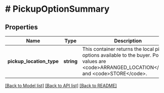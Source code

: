 # # PickupOptionSummary

## Properties

Name | Type | Description | Notes
------------ | ------------- | ------------- | -------------
**pickup_location_type** | **string** | This container returns the local pickup options available to the buyer. Possible values are &lt;code&gt;ARRANGED_LOCATION&lt;/code&gt; and &lt;code&gt;STORE&lt;/code&gt;. | [optional]

[[Back to Model list]](../../README.md#models) [[Back to API list]](../../README.md#endpoints) [[Back to README]](../../README.md)
